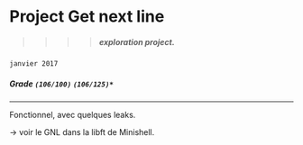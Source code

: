 # Project Get next line
>>>> ##### exploration project.
`janvier 2017`
##### Grade ``(106/100)`` ``(106/125)*``
--------  -----------------------

Fonctionnel, avec quelques leaks.

-> voir le GNL dans la libft de Minishell.
